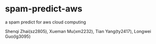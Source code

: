 # spam-predict-aws
a spam predict for aws cloud computing

Shenqi Zhai(sz2805), Xueman Mu(xm2232), Tian Yang(ty2417), Longwei Guo(lg3095)
